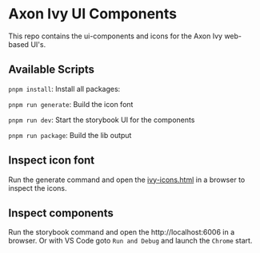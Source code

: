 # Axon Ivy UI Components

This repo contains the ui-components and icons for the Axon Ivy web-based UI's.

## Available Scripts

`pnpm install`: Install all packages:

`pnpm run generate`: Build the icon font

`pnpm run dev`: Start the storybook UI for the components

`pnpm run package`: Build the lib output

## Inspect icon font

Run the generate command and open the [ivy-icons.html](/packages/icons/src-gen/ivy-icons.html) in a browser to inspect the icons.

## Inspect components

Run the storybook command and open the http://localhost:6006 in a browser.
Or with VS Code goto `Run and Debug` and launch the `Chrome` start.
